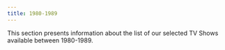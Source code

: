 ```yaml
---
title: 1980-1989
---
```


This section presents information about the list of our selected TV Shows available between 1980-1989.